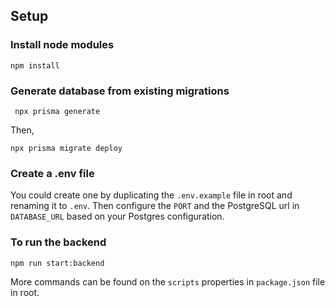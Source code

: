 ## Setup

### Install node modules

```
npm install
```

### Generate database from existing migrations

```
 npx prisma generate
```

Then,

```
npx prisma migrate deploy
```

### Create a .env file

You could create one by duplicating the `.env.example` file in root and renaming it to `.env`. Then configure the `PORT` and the PostgreSQL url in `DATABASE_URL` based on your Postgres configuration.

### To run the backend

```
npm run start:backend
```

More commands can be found on the `scripts` properties in `package.json` file in root.
